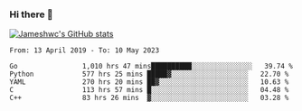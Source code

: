 ### Hi there 👋

[![Jameshwc's GitHub stats](https://github-readme-stats.vercel.app/api?username=jameshwc)](https://github.com/anuraghazra/github-readme-stats)

<!--START_SECTION:waka-->

```text
From: 13 April 2019 - To: 10 May 2023

Go                1,010 hrs 47 mins██████████░░░░░░░░░░░░░░░   39.74 %
Python            577 hrs 25 mins █████▓░░░░░░░░░░░░░░░░░░░   22.70 %
YAML              270 hrs 20 mins ██▓░░░░░░░░░░░░░░░░░░░░░░   10.63 %
C                 113 hrs 57 mins █░░░░░░░░░░░░░░░░░░░░░░░░   04.48 %
C++               83 hrs 26 mins  ▓░░░░░░░░░░░░░░░░░░░░░░░░   03.28 %
```

<!--END_SECTION:waka-->